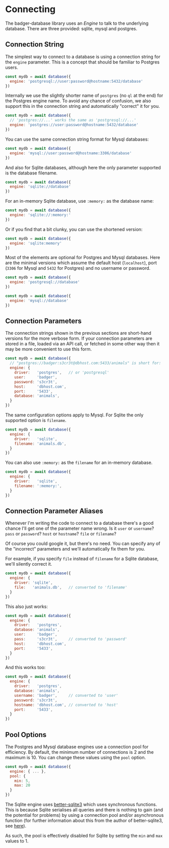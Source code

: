# Connecting

The badger-database library uses an *Engine* to talk to the underlying database.
There are three provided: sqlite, mysql and postgres.

## Connection String

The simplest way to connect to a database is using a connection string for the
`engine` parameter. This is a concept that should be familiar to Postgres users.

```js
const mydb = await database({
  engine: 'postgresql://user:password@hostname:5432/database'
})
```

Internally we use the slightly shorter name of `postgres` (no `ql` at the end)
for the Postgres engine name.  To avoid any chance of confusion, we also support
this in the connection string and automatically "correct" it for you.

```js
const mydb = await database({
  // 'postgres://...' works the same as 'postgresql://...'
  engine: 'postgres://user:password@hostname:5432/database'
})
```

You can use the same connection string format for Mysql databases:

```js
const mydb = await database({
  engine: 'mysql://user:password@hostname:3306/database'
})
```

And also for Sqlite databases, although here the only parameter supported
is the database filename.

```js
const mydb = await database({
  engine: 'sqlite://database'
})
```

For an in-memory Sqlite database, use `:memory:` as the database name:

```js
const mydb = await database({
  engine: 'sqlite://:memory:'
})
```

Or if you find that a bit clunky, you can use the shortened version:

```js
const mydb = await database({
  engine: 'sqlite:memory'
})
```

Most of the elements are optional for Postgres and Mysql databases.
Here are the minimal versions which assume the default host (`localhost`),
port (`3306` for Mysql and `5432` for Postgres) and no username or password.

```js
const mydb = await database({
  engine: 'postgresql://database'
})
```

```js
const mydb = await database({
  engine: 'mysql://database'
})
```

## Connection Parameters

The connection strings shown in the previous sections are short-hand versions
for the more verbose form.  If your connection parameters are stored in a file,
loaded via an API call, or fetched in some other way then it may be more
convenient to use this form.

```js
const mydb = await database({
  // "postgres://badger:s3cr3t@dbhost.com:5433/animals" is short for:
  engine: {
    driver:   'postgres',   // or 'postgresql'
    user:     'badger',
    password: 's3cr3t',
    host:     'dbhost.com',
    port:     '5433',
    database: 'animals',
  }
})
```

The same configuration options apply to Mysql.  For Sqlite the only supported
option is `filename`.

```js
const mydb = await database({
  engine: {
    driver:   'sqlite',
    filename: 'animals.db',
  }
})
```

You can also use `:memory:` as the `filename` for an in-memory database.

```js
const mydb = await database({
  engine: {
    driver:   'sqlite',
    filename: ':memory:',
  }
})
```

## Connection Parameter Aliases

Whenever I'm writing the code to connect to a database there's a good chance I'll
get one of the parameter name wrong.  Is it `user` or `username`? `pass` or `password`?
`host` or `hostname`? `file` or `filename`?

Of course you could google it, but there's no need. You can specify any of the "incorrect"
parameters and we'll automatically fix them for you.

For example, if you specify `file` instead of `filename` for a Sqlite database, we'll
silently correct it.

```js
const mydb = await database({
  engine: {
    driver: 'sqlite',
    file:   'animals.db',   // converted to 'filename'
  }
})
```

This also just works:

```js
const mydb = await database({
  engine: {
    driver:   'postgres',
    database: 'animals',
    user:     'badger',
    pass:     's3cr3t',     // converted to 'password'
    host:     'dbhost.com',
    port:     '5433',
  }
})
```

And this works too:

```js
const mydb = await database({
  engine: {
    driver:   'postgres',
    database: 'animals',
    username: 'badger',     // converted to 'user'
    password: 's3cr3t',
    hostname: 'dbhost.com', // converted to 'host'
    port:     '5433',
  }
})
```

## Pool Options

The Postgres and Mysql database engines use a connection pool for efficiency.
By default, the minimum number of connections is 2 and the maximum is 10.  You
can change these values using the `pool` option.

```js
const mydb = await database({
  engine: { ... },
  pool: {
    min: 5,
    max: 20
  }
})
```

The Sqlite engine uses [better-sqlite3](https://github.com/WiseLibs/better-sqlite3)
which uses synchronous functions.  This is because Sqlite serialises all queries
and there is nothing to gain (and the potential for problems) by using a connection
pool and/or asynchronous function (for further information about this from the author
of better-sqlite3, see [here](https://github.com/WiseLibs/better-sqlite3/issues/32)).

As such, the pool is effectively disabled for Sqlite by setting the `min` and `max`
values to 1.